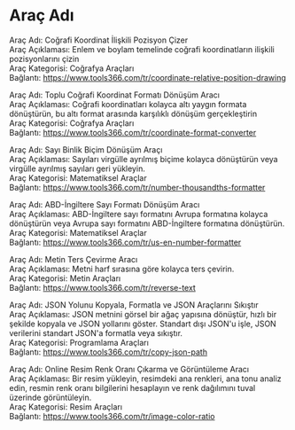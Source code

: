 # Araç Adı

Araç Adı: Coğrafi Koordinat İlişkili Pozisyon Çizer  
Araç Açıklaması: Enlem ve boylam temelinde coğrafi koordinatların ilişkili pozisyonlarını çizin  
Araç Kategorisi: Coğrafya Araçları  
Bağlantı: https://www.tools366.com/tr/coordinate-relative-position-drawing

Araç Adı: Toplu Coğrafi Koordinat Formatı Dönüşüm Aracı  
Araç Açıklaması: Coğrafi koordinatları kolayca altı yaygın formata dönüştürün, bu altı format arasında karşılıklı dönüşüm gerçekleştirin  
Araç Kategorisi: Coğrafya Araçları  
Bağlantı: https://www.tools366.com/tr/coordinate-format-converter

Araç Adı: Sayı Binlik Biçim Dönüşüm Araçı  
Araç Açıklaması: Sayıları virgülle ayrılmış biçime kolayca dönüştürün veya virgülle ayrılmış sayıları geri yükleyin.  
Araç Kategorisi: Matematiksel Araçlar  
Bağlantı: https://www.tools366.com/tr/number-thousandths-formatter

Araç Adı: ABD-İngiltere Sayı Formatı Dönüşüm Aracı  
Araç Açıklaması: ABD-İngiltere sayı formatını Avrupa formatına kolayca dönüştürün veya Avrupa sayı formatını ABD-İngiltere formatına dönüştürün.  
Araç Kategorisi: Matematiksel Araçlar  
Bağlantı: https://www.tools366.com/tr/us-en-number-formatter

Araç Adı: Metin Ters Çevirme Aracı  
Araç Açıklaması: Metni harf sırasına göre kolayca ters çevirin.  
Araç Kategorisi: Metin Araçları  
Bağlantı: https://www.tools366.com/tr/reverse-text

Araç Adı: JSON Yolunu Kopyala, Formatla ve JSON Araçlarını Sıkıştır  
Araç Açıklaması: JSON metnini görsel bir ağaç yapısına dönüştür, hızlı bir şekilde kopyala ve JSON yollarını göster. Standart dışı JSON'u işle, JSON verilerini standart JSON'a formatla veya sıkıştır.  
Araç Kategorisi: Programlama Araçları  
Bağlantı: https://www.tools366.com/tr/copy-json-path

Araç Adı: Online Resim Renk Oranı Çıkarma ve Görüntüleme Aracı  
Araç Açıklaması: Bir resim yükleyin, resimdeki ana renkleri, ana tonu analiz edin, resmin renk oranı bilgilerini hesaplayın ve renk dağılımını tuval üzerinde görüntüleyin.  
Araç Kategorisi: Resim Araçları  
Bağlantı: https://www.tools366.com/tr/image-color-ratio

